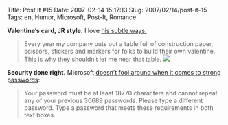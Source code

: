 Title: Post It #15
Date: 2007-02-14 15:17:13
Slug: 2007/02/14/post-it-15
Tags: en, Humor, Microsoft, Post-It, Romance


**Valentine’s card, JR style.** I love [his subtle ways.][1]

> Every year my company puts out a table full of construction paper, scissors,
stickers and markers for folks to build their own valentine. This is why they
shouldn’t let me near that table. [![][2]][3]

**Security done right.** Microsoft [doesn’t fool around when it comes to strong passwords][4]:

> Your password must be at least 18770 characters and cannot repeat any of
your previous 30689 passwords. Please type a different password. Type a
password that meets these requirements in both text boxes.

   [1]: http://blog.unitedheroes.net/archives/p/2446/craft-time/
   [2]: http://farm1.static.flickr.com/172/388342801_761cd7cb30_m.jpg
   [3]: http://www.flickr.com/photos/jrconlin/388342801/ (photo sharing)
   [4]: http://support.microsoft.com/?scid=kb%3Ben-us%3B276304
